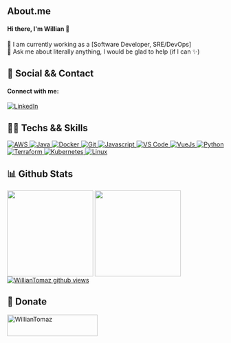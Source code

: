 ## About.me
#### Hi there, I'm Willian 👋

🔭 I am currently working as a [Software Developer, SRE/DevOps] <br />
💬 Ask me about literally anything, I would be glad to help (if I can ✨) <br />


## 🤝 Social && Contact
#### Connect with me:
<p align="justify">
  <a href="https://www.linkedin.com/in/willian-l-a1aa81b6/">
    <img alt="LinkedIn" src="https://img.shields.io/badge/LinkedIn-%230d1117.svg?style=for-the-badge&logo=LinkedIn"/>
  </a>
</p>

## 👨‍💻 Techs && Skills
<p align="justify">
  <a href="https://gist.github.com/WillianTomaz">
    <img alt="AWS" src="https://img.shields.io/badge/Amazon-%230d1117.svg?style=for-the-badge&logo=AmazonAWS"/> 
    <img alt="Java" src="https://img.shields.io/badge/Java%20Spring-%230d1117.svg?style=for-the-badge&logo=Spring"/> 
    <img alt="Docker" src="https://img.shields.io/badge/Docker-%230d1117.svg?style=for-the-badge&logo=Docker"/> 
    <img alt="Git" src="https://img.shields.io/badge/Git-%230d1117.svg?style=for-the-badge&logo=Git"/> 
    <img alt="Javascript" src="https://img.shields.io/badge/Javascript-%230d1117.svg?style=for-the-badge&logo=Javascript"/> 
    <img alt="VS Code" src="https://img.shields.io/badge/Visual%20Studio%20Code-%230d1117.svg?style=for-the-badge&logo=VisualStudioCode"/> 
    <img alt="VueJs" src="https://img.shields.io/badge/VueJs-%230d1117.svg?style=for-the-badge&logo=vuedotjs"/> 
    <img alt="Python" src="https://img.shields.io/badge/Python-%230d1117.svg?style=for-the-badge&logo=Python"/> 
    <img alt="Terraform" src="https://img.shields.io/badge/Terraform-%230d1117.svg?style=for-the-badge&logo=Terraform"/> 
    <img alt="Kubernetes" src="https://img.shields.io/badge/Kubernetes-%230d1117.svg?style=for-the-badge&logo=Kubernetes"/> 
    <img alt="Linux" src="https://img.shields.io/badge/Linux-%230d1117.svg?style=for-the-badge&logo=Linux"/>
  </a>
</p>


## 📊 Github Stats
<p>
  <picture>
    <source srcset="https://github-readme-stats.vercel.app/api?username=WillianTomaz&show_icons=true&theme=dark" media="(prefers-color-scheme: dark)" />
    <source srcset="https://github-readme-stats.vercel.app/api?username=WillianTomaz&show_icons=true" media="(prefers-color-scheme: light), (prefers-color-scheme: no-preference)" />
    <img height="200em" align="center" src="https://github-readme-stats.vercel.app/api?username=WillianTomaz&show_icons=true" />
  </picture>
  <picture>
    <source srcset="https://github-readme-stats.vercel.app/api/top-langs/?username=WillianTomaz&show_icons=true&theme=dark" media="(prefers-color-scheme: dark)" />
    <source srcset="https://github-readme-stats.vercel.app/api/top-langs/?username=WillianTomaz&show_icons=true" media="(prefers-color-scheme: light), (prefers-color-scheme: no-preference)" />
    <img height="200em" align="center" src="https://github-readme-stats.vercel.app/api?username=WillianTomaz&show_icons=true" />
  </picture>
  <a href="https://github.com/WillianTomaz">
    <img alt="WillianTomaz github views" align="center" src="https://komarev.com/ghpvc/?username=WillianTomaz&label=Profile%20views&color=3da47a&style=for-the-badge">
  </a>
</p>


## 🎁 Donate
<p dir="auto">
  <a href="https://www.buymeacoffee.com/williantomaz" rel="nofollow"> 
    <img align="left" src="https://cdn.buymeacoffee.com/buttons/v2/default-yellow.png" height="50" width="210" alt="WillianTomaz" style="max-width: 100%;">
  </a>
</p>

